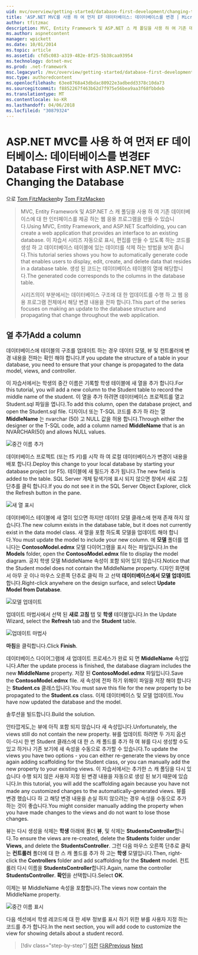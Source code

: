 ```yaml
---
uid: mvc/overview/getting-started/database-first-development/changing-the-database
title: 'ASP.NET MVC를 사용 하 여 먼저 EF 데이터베이스: 데이터베이스를 변경 | Microsoft Docs'
author: tfitzmac
description: MVC, Entity Framework 및 ASP.NET 스 캐 폴딩을 사용 하 여 기존 데이터베이스에 대 한 인터페이스를 제공 하는 웹 응용 프로그램을 만들 수 있습니다. 이 자습서 seri 중...
ms.author: aspnetcontent
manager: wpickett
ms.date: 10/01/2014
ms.topic: article
ms.assetid: cfd5c083-a319-482e-8f25-5b38caa93954
ms.technology: dotnet-mvc
ms.prod: .net-framework
msc.legacyurl: /mvc/overview/getting-started/database-first-development/changing-the-database
msc.type: authoredcontent
ms.openlocfilehash: 63ee8768a43dbdac80922e3adbedd3378c10da73
ms.sourcegitcommit: f8852267f463b62d7f975e56bea9aa3f68fbbdeb
ms.translationtype: MT
ms.contentlocale: ko-KR
ms.lasthandoff: 04/06/2018
ms.locfileid: "30879324"
---
```

<a name="ef-database-first-with-aspnet-mvc-changing-the-database"></a><span data-ttu-id="183be-104">ASP.NET MVC를 사용 하 여 먼저 EF 데이터베이스: 데이터베이스를 변경</span><span class="sxs-lookup"><span data-stu-id="183be-104">EF Database First with ASP.NET MVC: Changing the Database</span></span>
====================
<span data-ttu-id="183be-105">으로 [Tom FitzMacken](https://github.com/tfitzmac)</span><span class="sxs-lookup"><span data-stu-id="183be-105">by [Tom FitzMacken](https://github.com/tfitzmac)</span></span>

> <span data-ttu-id="183be-106">MVC, Entity Framework 및 ASP.NET 스 캐 폴딩을 사용 하 여 기존 데이터베이스에 대 한 인터페이스를 제공 하는 웹 응용 프로그램을 만들 수 있습니다.</span><span class="sxs-lookup"><span data-stu-id="183be-106">Using MVC, Entity Framework, and ASP.NET Scaffolding, you can create a web application that provides an interface to an existing database.</span></span> <span data-ttu-id="183be-107">이 자습서 시리즈 자동으로 표시, 편집를 만들 수 있도록 하는 코드를 생성 하 고 데이터베이스 테이블에 있는 데이터를 삭제 하는 방법을 보여 줍니다.</span><span class="sxs-lookup"><span data-stu-id="183be-107">This tutorial series shows you how to automatically generate code that enables users to display, edit, create, and delete data that resides in a database table.</span></span> <span data-ttu-id="183be-108">생성 된 코드는 데이터베이스 테이블의 열에 해당합니다.</span><span class="sxs-lookup"><span data-stu-id="183be-108">The generated code corresponds to the columns in the database table.</span></span>
> 
> <span data-ttu-id="183be-109">시리즈의이 부분에서는 데이터베이스 구조에 대 한 업데이트를 수행 하 고 웹 응용 프로그램 전체에서 해당 변경 내용을 전파 합니다.</span><span class="sxs-lookup"><span data-stu-id="183be-109">This part of the series focuses on making an update to the database structure and propagating that change throughout the web application.</span></span>


## <a name="add-a-column"></a><span data-ttu-id="183be-110">열 추가</span><span class="sxs-lookup"><span data-stu-id="183be-110">Add a column</span></span>

<span data-ttu-id="183be-111">데이터베이스에 테이블의 구조를 업데이트 하는 경우 데이터 모델, 뷰 및 컨트롤러에 변경 내용을 전파는 확인 해야 합니다.</span><span class="sxs-lookup"><span data-stu-id="183be-111">If you update the structure of a table in your database, you need to ensure that your change is propagated to the data model, views, and controller.</span></span>

<span data-ttu-id="183be-112">이 자습서에서는 학생의 중간 이름은 기록할 학생 테이블에 새 열을 추가 합니다.</span><span class="sxs-lookup"><span data-stu-id="183be-112">For this tutorial, you will add a new column to the Student table to record the middle name of the student.</span></span> <span data-ttu-id="183be-113">이 열을 추가 하려면 데이터베이스 프로젝트를 열고 Student.sql 파일을 엽니다.</span><span class="sxs-lookup"><span data-stu-id="183be-113">To add this column, open the database project, and open the Student.sql file.</span></span> <span data-ttu-id="183be-114">디자이너 또는 T-SQL 코드를 추가 하 라는 열 **MiddleName** 는 nvarchar (50) 고 NULL 값을 허용 합니다.</span><span class="sxs-lookup"><span data-stu-id="183be-114">Through either the designer or the T-SQL code, add a column named **MiddleName** that is an NVARCHAR(50) and allows NULL values.</span></span>

![중간 이름 추가](changing-the-database/_static/image1.png)

<span data-ttu-id="183be-116">데이터베이스 프로젝트 (또는 f5 키)를 시작 하 여 로컬 데이터베이스가 변경이 내용을 배포 합니다.</span><span class="sxs-lookup"><span data-stu-id="183be-116">Deploy this change to your local database by starting your database project (or F5).</span></span> <span data-ttu-id="183be-117">테이블에 새 필드가 추가 됩니다.</span><span class="sxs-lookup"><span data-stu-id="183be-117">The new field is added to the table.</span></span> <span data-ttu-id="183be-118">SQL Server 개체 탐색기에 표시 되지 않으면 창에서 새로 고침 단추를 클릭 합니다.</span><span class="sxs-lookup"><span data-stu-id="183be-118">If you do not see it in the SQL Server Object Explorer, click the Refresh button in the pane.</span></span>

![새 열 표시](changing-the-database/_static/image2.png)

<span data-ttu-id="183be-120">데이터베이스 테이블에 새 열이 있으면 하지만 데이터 모델 클래스에 현재 존재 하지 않습니다.</span><span class="sxs-lookup"><span data-stu-id="183be-120">The new column exists in the database table, but it does not currently exist in the data model class.</span></span> <span data-ttu-id="183be-121">새 열을 포함 하도록 모델을 업데이트 해야 합니다.</span><span class="sxs-lookup"><span data-stu-id="183be-121">You must update the model to include your new column.</span></span> <span data-ttu-id="183be-122">에 **모델** 폴더를 엽니다는 **ContosoModel.edmx** 모델 다이어그램을 표시 하는 파일입니다.</span><span class="sxs-lookup"><span data-stu-id="183be-122">In the **Models** folder, open the **ContosoModel.edmx** file to display the model diagram.</span></span> <span data-ttu-id="183be-123">공지 학생 모델 MiddleName 속성이 포함 되어 있지 않습니다.</span><span class="sxs-lookup"><span data-stu-id="183be-123">Notice that the Student model does not contain the MiddleName property.</span></span> <span data-ttu-id="183be-124">디자인 화면에서 아무 곳 이나 마우스 오른쪽 단추로 클릭 하 고 선택 **데이터베이스에서 모델 업데이트**합니다.</span><span class="sxs-lookup"><span data-stu-id="183be-124">Right-click anywhere on the design surface, and select **Update Model from Database**.</span></span>

![모델 업데이트](changing-the-database/_static/image3.png)

<span data-ttu-id="183be-126">업데이트 마법사에서 선택 된 **새로 고침** 탭 및 **학생** 테이블입니다.</span><span class="sxs-lookup"><span data-stu-id="183be-126">In the Update Wizard, select the **Refresh** tab and the **Student** table.</span></span>

![업데이트 마법사](changing-the-database/_static/image4.png)

<span data-ttu-id="183be-128">**마침**을 클릭합니다.</span><span class="sxs-lookup"><span data-stu-id="183be-128">Click **Finish**.</span></span>

<span data-ttu-id="183be-129">데이터베이스 다이어그램에 새 업데이트 프로세스가 완료 되 면 **MiddleName** 속성입니다.</span><span class="sxs-lookup"><span data-stu-id="183be-129">After the update process is finished, the database diagram includes the new **MiddleName** property.</span></span> <span data-ttu-id="183be-130">저장 된 **ContosoModel.edmx** 파일입니다.</span><span class="sxs-lookup"><span data-stu-id="183be-130">Save the **ContosoModel.edmx** file.</span></span> <span data-ttu-id="183be-131">새 속성에 전파 하기 위해이 파일을 저장 해야 합니다는 **Student.cs** 클래스입니다.</span><span class="sxs-lookup"><span data-stu-id="183be-131">You must save this file for the new property to be propagated to the **Student.cs** class.</span></span> <span data-ttu-id="183be-132">이제 데이터베이스 및 모델 업데이트.</span><span class="sxs-lookup"><span data-stu-id="183be-132">You have now updated the database and the model.</span></span>

<span data-ttu-id="183be-133">솔루션을 빌드합니다.</span><span class="sxs-lookup"><span data-stu-id="183be-133">Build the solution.</span></span>

<span data-ttu-id="183be-134">안타깝게도,는 뷰에 아직 포함 되지 않습니다 새 속성입니다.</span><span class="sxs-lookup"><span data-stu-id="183be-134">Unfortunately, the views still do not contain the new property.</span></span> <span data-ttu-id="183be-135">뷰를 업데이트 하려면 두 가지 옵션이-다시 한 번 Student 클래스에 대 한 스 캐 폴드를 추가 하 여 뷰를 다시 생성할 수도 있고 하거나 기존 보기에 새 속성을 수동으로 추가할 수 있습니다.</span><span class="sxs-lookup"><span data-stu-id="183be-135">To update the views you have two options - you can either re-generate the views by once again adding scaffolding for the Student class, or you can manually add the new property to your existing views.</span></span> <span data-ttu-id="183be-136">이 자습서에서는 추가한 스 캐 폴딩을 다시 있습니다 수행 되지 않은 사용자 지정 된 변경 내용을 자동으로 생성 된 보기 때문에 있습니다.</span><span class="sxs-lookup"><span data-stu-id="183be-136">In this tutorial, you will add the scaffolding again because you have not made any customized changes to the automatically-generated views.</span></span> <span data-ttu-id="183be-137">뷰를 변경 했습니다 하 고 해당 변경 내용을 손실 하지 않으려는 경우 속성을 수동으로 추가 하는 것이 좋습니다.</span><span class="sxs-lookup"><span data-stu-id="183be-137">You might consider manually adding the property when you have made changes to the views and do not want to lose those changes.</span></span>

<span data-ttu-id="183be-138">뷰는 다시 생성을 삭제는 **학생** 아래에 폴더 **뷰**, 및 삭제는 **StudentsController**합니다.</span><span class="sxs-lookup"><span data-stu-id="183be-138">To ensure the views are re-created, delete the **Students** folder under **Views**, and delete the **StudentsController**.</span></span> <span data-ttu-id="183be-139">그런 다음 마우스 오른쪽 단추로 클릭는 **컨트롤러** 폴더에 대 한 스 캐 폴드를 추가 하 고는 **학생** 모델입니다.</span><span class="sxs-lookup"><span data-stu-id="183be-139">Then, right-click the **Controllers** folder and add scaffolding for the **Student** model.</span></span> <span data-ttu-id="183be-140">컨트롤러 다시 이름을 **StudentsController**합니다.</span><span class="sxs-lookup"><span data-stu-id="183be-140">Again, name the controller **StudentsController**.</span></span> <span data-ttu-id="183be-141">**확인**을 선택합니다.</span><span class="sxs-lookup"><span data-stu-id="183be-141">Select **OK**.</span></span>

<span data-ttu-id="183be-142">이제는 뷰 MiddleName 속성을 포함합니다.</span><span class="sxs-lookup"><span data-stu-id="183be-142">The views now contain the MiddleName property.</span></span>

![중간 이름 표시](changing-the-database/_static/image5.png)

<span data-ttu-id="183be-144">다음 섹션에서 학생 레코드에 대 한 세부 정보를 표시 하기 위한 뷰를 사용자 지정 하는 코드를 추가 합니다.</span><span class="sxs-lookup"><span data-stu-id="183be-144">In the next section, you will add code to customize the view for showing details about a student record.</span></span>

> [!div class="step-by-step"]
> <span data-ttu-id="183be-145">[이전](generating-views.md)
> [다음](customizing-a-view.md)</span><span class="sxs-lookup"><span data-stu-id="183be-145">[Previous](generating-views.md)
[Next](customizing-a-view.md)</span></span>
